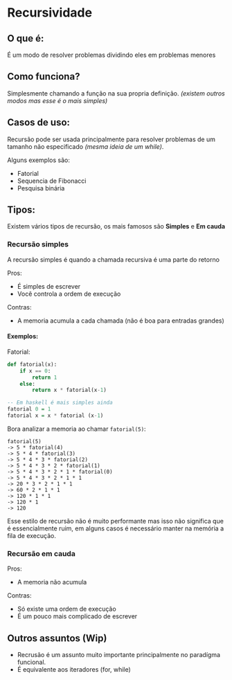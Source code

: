 
# Recursividade

## O que é:

É um modo de resolver problemas dividindo eles em problemas menores

## Como funciona?

Simplesmente chamando a função na sua propria definição. *(existem outros modos mas esse é o mais simples)*

## Casos de uso:

Recursão pode ser usada principalmente para resolver problemas de um tamanho não especificado *(mesma ideia de um while)*.

Alguns exemplos são:
- Fatorial
- Sequencia de Fibonacci
- Pesquisa binária


## Tipos:

Existem vários tipos de recursão, os mais famosos são **Simples** e **Em cauda**

### Recursão simples

A recursão simples é quando a chamada recursiva é uma parte do retorno

Pros:
- É simples de escrever
- Você controla a ordem de execução

Contras:
- A memoria acumula a cada chamada (não é boa para entradas grandes)


#### Exemplos:

Fatorial:

```py
def fatorial(x):
    if x == 0:
        return 1
    else:
        return x * fatorial(x-1)
```
```hs
-- Em haskell é mais simples ainda
fatorial 0 = 1
fatorial x = x * fatorial (x-1)
```

Bora analizar a memoria ao chamar `fatorial(5)`:
```
fatorial(5)
-> 5 * fatorial(4)
-> 5 * 4 * fatorial(3)
-> 5 * 4 * 3 * fatorial(2)
-> 5 * 4 * 3 * 2 * fatorial(1)
-> 5 * 4 * 3 * 2 * 1 * fatorial(0)
-> 5 * 4 * 3 * 2 * 1 * 1
-> 20 * 3 * 2 * 1 * 1
-> 60 * 2 * 1 * 1
-> 120 * 1 * 1
-> 120 * 1
-> 120
```

Esse estilo de recursão não é muito performante mas isso não significa que é essencialmente ruim,
em alguns casos é necessário manter na memória a fila de execução.

### Recursão em cauda

Pros:
- A memoria não acumula

Contras:
- Só existe uma ordem de execução
- É um pouco mais complicado de escrever

## Outros assuntos (Wip)
- Recrusão é um assunto muito importante principalmente no paradígma funcional.
- É equivalente aos iteradores (for, while)

